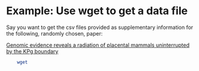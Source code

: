 # Example: Use wget to get a data file

Say you want to get the csv files provided as supplementary information for the following, randomly chosen, paper:

[Genomic evidence reveals a radiation of placental mammals uninterrupted by the KPg boundary](http://www.pnas.org/content/114/35/E7282.abstract)

```bash
    wget 
```
